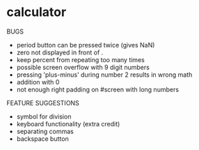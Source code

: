# calculator

BUGS

- period button can be pressed twice (gives NaN)
- zero not displayed in front of .
- keep percent from repeating too many times
- possible screen overflow with 9 digit numbers
- pressing 'plus-minus' during number 2 results in wrong math
- addition with 0
- not enough right padding on #screen with long numbers

FEATURE SUGGESTIONS

- symbol for division
- keyboard functionality (extra credit)
- separating commas
- backspace button
